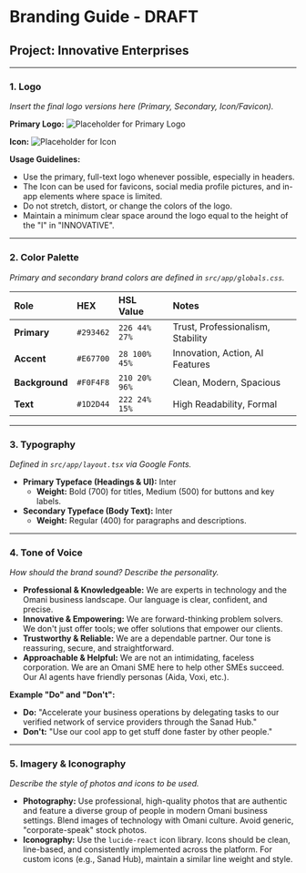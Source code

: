 # Branding Guide - DRAFT

## Project: Innovative Enterprises

---

### 1. Logo
*Insert the final logo versions here (Primary, Secondary, Icon/Favicon).*

**Primary Logo:**
![Placeholder for Primary Logo](https://placehold.co/400x100/293462/F0F4F8?text=INNOVATIVE%0AENTERPRISES&font=inter)

**Icon:**
![Placeholder for Icon](https://storage.googleapis.com/stella-images/studio-app-live/20240730-192534-315-lightbulb_logo.png)

**Usage Guidelines:**
- Use the primary, full-text logo whenever possible, especially in headers.
- The Icon can be used for favicons, social media profile pictures, and in-app elements where space is limited.
- Do not stretch, distort, or change the colors of the logo.
- Maintain a minimum clear space around the logo equal to the height of the "I" in "INNOVATIVE".

---

### 2. Color Palette
*Primary and secondary brand colors are defined in `src/app/globals.css`.*

| Role       | HEX       | HSL Value       | Notes                               |
| :--------- | :-------- | :-------------- | :---------------------------------- |
| **Primary**| `#293462` | `226 44% 27%`   | Trust, Professionalism, Stability   |
| **Accent** | `#E67700` | `28 100% 45%`   | Innovation, Action, AI Features     |
| **Background**| `#F0F4F8` | `210 20% 96%`   | Clean, Modern, Spacious             |
| **Text**   | `#1D2D44` | `222 24% 15%`   | High Readability, Formal            |

---

### 3. Typography
*Defined in `src/app/layout.tsx` via Google Fonts.*

- **Primary Typeface (Headings & UI):** Inter
  - **Weight:** Bold (700) for titles, Medium (500) for buttons and key labels.
- **Secondary Typeface (Body Text):** Inter
  - **Weight:** Regular (400) for paragraphs and descriptions.

---

### 4. Tone of Voice
*How should the brand sound? Describe the personality.*

- **Professional & Knowledgeable:** We are experts in technology and the Omani business landscape. Our language is clear, confident, and precise.
- **Innovative & Empowering:** We are forward-thinking problem solvers. We don't just offer tools; we offer solutions that empower our clients.
- **Trustworthy & Reliable:** We are a dependable partner. Our tone is reassuring, secure, and straightforward.
- **Approachable & Helpful:** We are not an intimidating, faceless corporation. We are an Omani SME here to help other SMEs succeed. Our AI agents have friendly personas (Aida, Voxi, etc.).

**Example "Do" and "Don't":**
- **Do:** "Accelerate your business operations by delegating tasks to our verified network of service providers through the Sanad Hub."
- **Don't:** "Use our cool app to get stuff done faster by other people."

---

### 5. Imagery & Iconography
*Describe the style of photos and icons to be used.*
- **Photography:** Use professional, high-quality photos that are authentic and feature a diverse group of people in modern Omani business settings. Blend images of technology with Omani culture. Avoid generic, "corporate-speak" stock photos.
- **Iconography:** Use the `lucide-react` icon library. Icons should be clean, line-based, and consistently implemented across the platform. For custom icons (e.g., Sanad Hub), maintain a similar line weight and style.
